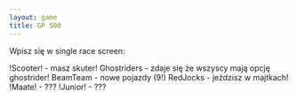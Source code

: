 ```yaml
---
layout: game
title: GP 500
---
```


Wpisz się w  single race screen:

!Scooter! 		- masz skuter!
Ghostriders 	- zdaje się że wszyscy mają opcję ghostrider!
BeamTeam 	- nowe pojazdy (9!)
RedJocks 	- jeździsz w majtkach!          
!Maate! 		- ???
!Junior!		- ???

